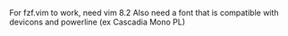 For fzf.vim to work, need vim 8.2
Also need a font that is compatible with devicons and powerline (ex Cascadia Mono PL)
